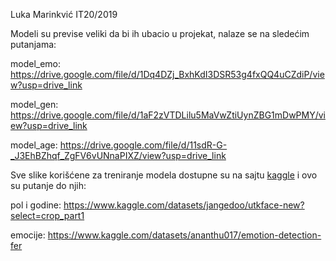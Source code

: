 Luka Marinkvić IT20/2019

Modeli su previse veliki da bi ih ubacio u projekat, nalaze se na sledećim putanjama:

model_emo: https://drive.google.com/file/d/1Dq4DZj_BxhKdI3DSR53g4fxQQ4uCZdiP/view?usp=drive_link

model_gen: https://drive.google.com/file/d/1aF2zVTDLilu5MaVwZtiUynZBG1mDwPMY/view?usp=drive_link

model_age: https://drive.google.com/file/d/11sdR-G-_J3EhBZhqf_ZgFV6vUNnaPIXZ/view?usp=drive_link

Sve slike korišćene za treniranje modela dostupne su na sajtu [kaggle](https://www.kaggle.com/) i ovo su putanje do njih:

pol i godine: https://www.kaggle.com/datasets/jangedoo/utkface-new?select=crop_part1

emocije: https://www.kaggle.com/datasets/ananthu017/emotion-detection-fer
